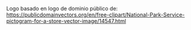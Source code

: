 

Logo basado en logo de dominio público de:
https://publicdomainvectors.org/en/free-clipart/National-Park-Service-pictogram-for-a-store-vector-image/14547.html

